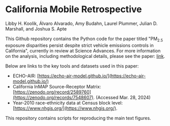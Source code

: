 # California Mobile Retrospective

<it>Libby H. Koolik, Álvaro Alvarado, Amy Budahn, Laurel Plummer, Julian D. Marshall, and Joshua S. Apte</it>

This Github repository contains the Python code for the paper titled "PM<sub>2.5</sub> exposure disparities persist despite strict vehicle emissions controls in California", currently in review at Science Advances. For more information on the analysis, including methodological details, please see the paper: [link](https://chemrxiv.org/engage/chemrxiv/article-details/6584780166c1381729bcf0b0).

Below are links to the key tools and datasets used in this paper:

* ECHO-AIR: [https://echo-air-model.github.io/](https://echo-air-model.github.io/)
* California InMAP Source-Receptor Matrix: [https://zenodo.org/record/2589760](https://zenodo.org/records/7548607). (Accessed Mar. 28, 2024)
* Year-2010 race-ethnicity data at Census block level: [https://www.nhgis.org/](https://www.nhgis.org/).

This repository contains scripts for reproducing the main text figures.

